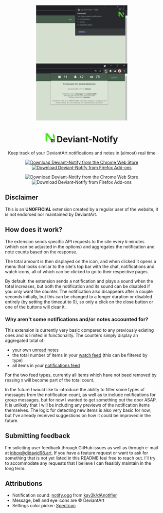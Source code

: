 <p align="center"><img src="https://raw.githubusercontent.com/DJDavid98/Deviant-Notify/master/screenshots/chrome/notification.png" alt="Deviant-Notify Chrome Notification Screenshot" width="300px"> <img src="https://raw.githubusercontent.com/DJDavid98/Deviant-Notify/master/screenshots/chrome/popup.png" alt="Deviant-Notify Chrome Popup Screenshot" width="300px"></p>
<h1 align="center"><img src="https://raw.githubusercontent.com/DJDavid98/Deviant-Notify/master/deviantnotify/img/app-48.png" alt="Deviant-Notify Extension Logo" height="30px"> Deviant-Notify</h1>

<p align="center">Keep track of your DeviantArt notifications and notes in (almost) real time</p>

<p align="center"><a href="https://chrome.google.com/webstore/detail/deviant-notify/hlmlndlfjhddkjdcmgjjmdefcplnekop"><img src="https://storage.googleapis.com/chrome-gcs-uploader.appspot.com/image/WlD8wC6g8khYWPJUsQceQkhXSlv1/iNEddTyWiMfLSwFD6qGq.png" height="60" alt="Download Deviant-Notify from the Chrome Web Store"></a> <a href="https://addons.mozilla.org/en-US/firefox/addon/deviant-notify"><img src="https://addons.cdn.mozilla.net/static/img/addons-buttons/AMO-button_1.png" height="60" alt="Download Deviant-Notify from Firefox Add-ons"></a></p>

<p align="center"><img alt="Download Deviant-Notify from the Chrome Web Store" src="https://img.shields.io/chrome-web-store/v/hlmlndlfjhddkjdcmgjjmdefcplnekop"> <img alt="Download Deviant-Notify from Firefox Add-ons" src="https://img.shields.io/amo/v/Deviant-Notify"></p>

## Disclaimer

This is an **UNOFFICIAL** extension created by a regular user of the website, it is not endorsed nor maintained by DeviantArt.

## How does it work?

The extension sends specific API requests to the site every `N` minutes (which can be adjusted in the options) and aggregates the notification and note counts based on the response.

The total amount is then displayed on the icon, and when clicked it opens a menu that looks similar to the site's top bar with the chat, notifications and watch icons, all of which can be clicked to go to their respective pages.

By default, the extension sends a notification and plays a sound when the total increases, but both the notification and its sound can be disabled if you only want the counter. The notification also disappears after a couple seconds initially, but this can be changed to a longer duration or disabled entirely (by setting the timeout to 0), so only a click on the close button or one of the buttons will clear it.

### Why aren't some notifications and/or notes accounted for?

This extension is currently very basic compared to any previously existing ones and is limited in functionality. The counters simply display an aggregated total of:

 * your own [unread notes]
 * the total number of items in your [watch feed] (this can be filtered by type)
 * all items in your [notifications feed]

For the two feed types, currently all items which have not beed removed by ressing `X` will become part of the total count.

In the future I would like to introduce the ability to filter some types of messages from the notification count, as well as to include notifications for group messages, but for now I wanted to get something out the door ASAP. It is unlikely that I will be including any previews of the notification items themselves. The logic for detecting new items is also very basic for now, but I've already received suggestions on how it could be improved in the future.

## Submitting feedback

I'm soliciting user feedback through GitHub issues as well as through e-mail at inbox@djdavid98.art. If you have a feature request or want to ask for something that is not yet listed in this README feel free to reach out. I'll try to accommodate any requests that I believe I can feasibly maintain in the long term.

## Attributions

 - Notification sound: [notify.ogg] from [kav2k/dAnotifier]
 - Message, bell and eye icons are &copy; DeviantArt
 - Settings color picker: [Spectrum](https://bgrins.github.io/spectrum/)


  [unread notes]: https://www.deviantart.com/notifications/notes/#unread_0
  [watch feed]: https://www.deviantart.com/notifications/watch
  [notifications feed]: https://www.deviantart.com/notifications/feedback
  [notify.ogg]: https://github.com/kav2k/dAnotifier/blob/master/src/audio/notify.ogg
  [kav2k/dAnotifier]: https://github.com/kav2k/dAnotifier
  [Spectrum]: https://bgrins.github.io/spectrum/
